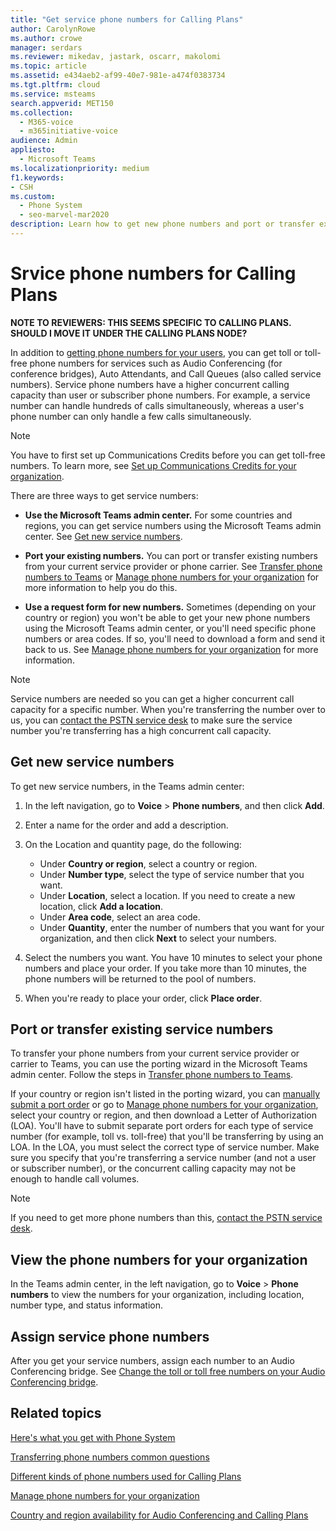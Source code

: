```yaml
---
title: "Get service phone numbers for Calling Plans"
author: CarolynRowe
ms.author: crowe
manager: serdars
ms.reviewer: mikedav, jastark, oscarr, makolomi
ms.topic: article
ms.assetid: e434aeb2-af99-40e7-981e-a474f0383734
ms.tgt.pltfrm: cloud
ms.service: msteams
search.appverid: MET150
ms.collection: 
  - M365-voice
  - m365initiative-voice
audience: Admin
appliesto: 
  - Microsoft Teams
ms.localizationpriority: medium
f1.keywords:
- CSH
ms.custom: 
  - Phone System
  - seo-marvel-mar2020
description: Learn how to get new phone numbers and port or transfer existing numbers for Audio Conferencing, Auto Attendants, and Call Queues (service numbers) for Teams.
---
```


# Srvice phone numbers for Calling Plans

**NOTE TO REVIEWERS: THIS SEEMS SPECIFIC TO CALLING PLANS. SHOULD I MOVE IT UNDER THE CALLING PLANS NODE?**

In addition to [getting phone numbers for your users](./getting-phone-numbers-for-your-users.md), you can get toll or toll-free phone numbers for services such as Audio Conferencing (for conference bridges), Auto Attendants, and Call Queues (also called service numbers). Service phone numbers have a higher concurrent calling capacity than user or subscriber phone numbers. For example, a service number can handle hundreds of calls simultaneously, whereas a user's phone number can only handle a few calls simultaneously.
  
> [!NOTE]
> You have to first set up Communications Credits before you can get toll-free numbers. To learn more, see [Set up Communications Credits for your organization](./set-up-communications-credits-for-your-organization.md).
  
There are three ways to get service numbers:
  
- **Use the Microsoft Teams admin center.** For some countries and regions, you can get service numbers using the Microsoft Teams admin center. See [Get new service numbers](#get-new-service-numbers).

- **Port your existing numbers.** You can port or transfer existing numbers from your current service provider or phone carrier. See [Transfer phone numbers to Teams](./phone-number-calling-plans/transfer-phone-numbers-to-teams.md) or [Manage phone numbers for your organization](/microsoftteams/manage-phone-numbers-for-your-organization) for more information to help you do this.  
  
- **Use a request form for new numbers.** Sometimes (depending on your country or region) you won't be able to get your new phone numbers using the Microsoft Teams admin center, or you'll need specific phone numbers or area codes. If so, you'll need to download a form and send it back to us. See [Manage phone numbers for your organization](/microsoftteams/manage-phone-numbers-for-your-organization) for more information.
  
> [!NOTE]
> Service numbers are needed so you can get a higher concurrent call capacity for a specific number. When you're transferring the number over to us, you can [contact the PSTN service desk](manage-phone-numbers-for-your-organization/contact-pstn-service-desk.md) to make sure the service number you're transferring has a high concurrent call capacity.
  
## Get new service numbers

To get new service numbers, in the Teams admin center:

1. In the left navigation, go to **Voice** > **Phone numbers**, and then click **Add**.

2. Enter a name for the order and add a description.

3. On the Location and quantity page, do the following:
    - Under **Country or region**, select a country or region.
    - Under **Number type**, select the type of service number that you want.
    - Under **Location**, select a location. If you need to create a new location, click **Add a location**.
    - Under **Area code**, select an area code. 
    - Under **Quantity**, enter the number of numbers that you want for your organization, and then click **Next** to select your numbers.

4. Select the numbers you want. You have 10 minutes to select your phone numbers and place your order. If you take more than 10 minutes, the phone numbers will be returned to the pool of numbers.

5. When you're ready to place your order, click **Place order**.

## Port or transfer existing service numbers

To transfer your phone numbers from your current service provider or carrier to Teams, you can use the porting wizard in the Microsoft Teams admin center. Follow the steps in [Transfer phone numbers to Teams](./phone-number-calling-plans/transfer-phone-numbers-to-teams.md).

If your country or region isn't listed in the porting wizard, you can [manually submit a port order](phone-number-calling-plans/manually-submit-port-order.md) or go to [Manage phone numbers for your organization](manage-phone-numbers-for-your-organization/manage-phone-numbers-for-your-organization.md), select your country or region, and then download a Letter of Authorization (LOA). You'll have to submit separate port orders for each type of service number (for example, toll vs. toll-free) that you'll be transferring by using an LOA. In the LOA, you must select the correct type of service number. Make sure you specify that you're transferring a service number (and not a user or subscriber number), or the concurrent calling capacity may not be enough to handle call volumes.  

> [!NOTE]
> If you need to get more phone numbers than this, [contact the PSTN service desk](manage-phone-numbers-for-your-organization/contact-pstn-service-desk.md).

## View the phone numbers for your organization

In the Teams admin center, in the left navigation, go to **Voice** > **Phone numbers** to view the numbers for your organization, including location, number type, and status information.

## Assign service phone numbers

After you get your service numbers, assign each number to an Audio Conferencing bridge. See [Change the toll or toll free numbers on your Audio Conferencing bridge](./change-the-phone-numbers-on-your-audio-conferencing-bridge.md).

## Related topics

[Here's what you get with Phone System](./here-s-what-you-get-with-phone-system.md)

[Transferring phone numbers common questions](./phone-number-calling-plans/port-order-overview.md)

[Different kinds of phone numbers used for Calling Plans](./different-kinds-of-phone-numbers-used-for-calling-plans.md)

[Manage phone numbers for your organization](/microsoftteams/manage-phone-numbers-for-your-organization)

[Country and region availability for Audio Conferencing and Calling Plans](./country-and-region-availability-for-audio-conferencing-and-calling-plans/country-and-region-availability-for-audio-conferencing-and-calling-plans.md)